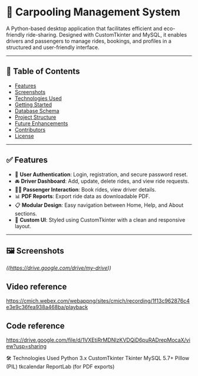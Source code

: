 # 🚗 Carpooling Management System

A Python-based desktop application that facilitates efficient and eco-friendly ride-sharing. Designed with CustomTkinter and MySQL, it enables drivers and passengers to manage rides, bookings, and profiles in a structured and user-friendly interface.

---

## 📌 Table of Contents

- [Features](#-features)
- [Screenshots](#-screenshots)
- [Technologies Used](#-technologies-used)
- [Getting Started](#-getting-started)
- [Database Schema](#-database-schema)
- [Project Structure](#-project-structure)
- [Future Enhancements](#-future-enhancements)
- [Contributors](#-contributors)
- [License](#-license)

---

## ✅ Features

- 🔐 **User Authentication**: Login, registration, and secure password reset.
- 🚘 **Driver Dashboard**: Add, update, delete rides, and view ride requests.
- 🧍‍♂️ **Passenger Interaction**: Book rides, view driver details.
- 📊 **PDF Reports**: Export ride data as downloadable PDF.
- 📋 **Modular Design**: Easy navigation between Home, Help, and About sections.
- 🎨 **Custom UI**: Styled using CustomTkinter with a clean and responsive layout.

---

## 🖼️ Screenshots

*((https://drive.google.com/drive/my-drive))*

## Video reference 
https://cmich.webex.com/webappng/sites/cmich/recording/1f13c962876c4e3e9c36fea938a468ba/playback

## Code reference
https://drive.google.com/file/d/1VXEtiRrMDNIzKVDQiD6puRADrepMocaX/view?usp=sharing


🛠 Technologies Used
Python 3.x
CustomTkinter
Tkinter
MySQL 5.7+
Pillow (PIL)
tkcalendar
ReportLab (for PDF exports)

